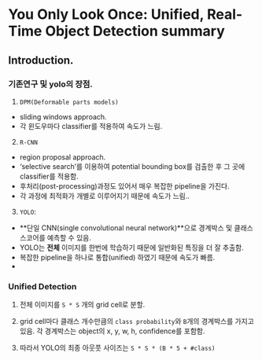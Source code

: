 # You Only Look Once: Unified, Real-Time Object Detection **summary**

## Introduction.

### 기존연구 및 yolo의 장점.
1. `DPM(Deformable parts models)`
- sliding windows approach. 
- 각 윈도우마다 classifier를 적용하여 속도가 느림.

2. `R-CNN` 
- region proposal approach. 
- ‘selective search’를 이용하여 potential bounding box를 검출한 후 그 곳에 classifier를 적용함. 
- 후처리(post-processing)과정도 있어서 매우 복잡한 pipeline을 가진다. 
- 각 과정에 최적화가 개별로 이루어지기 때문에 속도가 느림..

3. `YOLO`: 
- **단일 CNN(single convolutional neural network)**으로 경계박스 및 클래스 스코어를 예측할 수 있음. 
- YOLO는 **전체** 이미지를 한번에 학습하기 때문에 일반화된 특징을 더 잘 추출함.
- 복잡한 pipeline을 하나로 통합(unified) 하였기 때문에 속도가 빠름.
- 

### Unified Detection
1. 전체 이미지를 `S * S` 개의 grid cell로 분할.

2. grid cell마다 클래스 개수만큼의 `class probability`와 `B`개의 경계박스를 가지고 있음. 각 경계박스는 object의 x, y, w, h, confidence를 포함함. 


3. 따라서 YOLO의 최종 아웃풋 사이즈는 `S * S * (B * 5 + #class)`